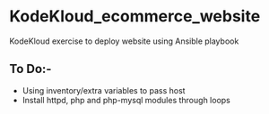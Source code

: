 # KodeKloud_ecommerce_website
KodeKloud exercise to deploy website using Ansible playbook

## To Do:-
- Using inventory/extra variables to pass host
- Install httpd, php and php-mysql modules through loops
